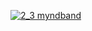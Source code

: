 [![2_3 myndband](https://img.youtube.com/vi/YOUTUBE_VIDEO_ID_HERE/0.jpg)](https://www.youtube.com/watch?v=YrTKgIrkyLE)
